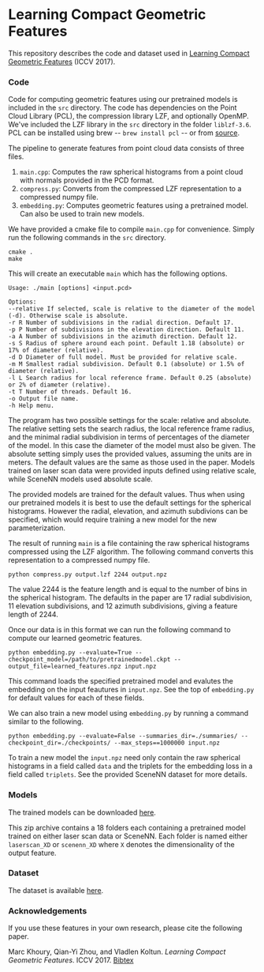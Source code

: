 # Learning Compact Geometric Features

This repository describes the code and dataset used in [Learning Compact Geometric Features](https://arxiv.org/abs/1709.05056) (ICCV 2017).

### Code

Code for computing geometric features using our pretrained models is included in the `src` directory. The code has dependencies on the Point Cloud Library (PCL), the compression library LZF, and optionally OpenMP. We've included the LZF library in the `src` directory in the folder `liblzf-3.6`. PCL can be installed using brew -- `brew install pcl` -- or from [source](https://github.com/PointCloudLibrary/pcl).

The pipeline to generate features from point cloud data consists of three files.
1. `main.cpp`: Computes the raw spherical histograms from a point cloud with normals provided in the PCD format.
2. `compress.py`: Converts from the compressed LZF representation to a compressed numpy file.
3. `embedding.py`: Computes geometric features using a pretrained model. Can also be used to train new models.

We have provided a cmake file to compile `main.cpp` for convenience. Simply run the following commands in the `src` directory.

```
cmake .
make
```

This will create an executable `main` which has the following options.

```
Usage: ./main [options] <input.pcd>

Options: 
--relative If selected, scale is relative to the diameter of the model (-d). Otherwise scale is absolute.
-r R Number of subdivisions in the radial direction. Default 17.
-p P Number of subdivisions in the elevation direction. Default 11.
-a A Number of subdivisions in the azimuth direction. Default 12.
-s S Radius of sphere around each point. Default 1.18 (absolute) or 17% of diameter (relative).
-d D Diameter of full model. Must be provided for relative scale.
-m M Smallest radial subdivision. Default 0.1 (absolute) or 1.5% of diameter (relative).
-l L Search radius for local reference frame. Default 0.25 (absolute) or 2% of diameter (relative).
-t T Number of threads. Default 16.
-o Output file name.
-h Help menu.
```
The program has two possible settings for the scale: relative and absolute. The relative setting sets the search radius, the local reference frame radius, and the minimal radial subdivision in terms of percentages of the diameter of the model. In this case the diameter of the model must also be given. The absolute setting simply uses the provided values, assuming the units are in meters. The default values are the same as those used in the paper. Models trained on laser scan data were provided inputs defined using relative scale, while SceneNN models used absolute scale.

The provided models are trained for the default values. Thus when using our pretrained models it is best to use the default settings for the spherical histograms. However the radial, elevation, and azimuth subdivions can be specified, which would require training a new model for the new parameterization.

The result of running `main` is a file containing the raw spherical histograms compressed using the LZF algorithm. The following command converts this representation to a compressed numpy file.

```
python compress.py output.lzf 2244 output.npz
```

The value 2244 is the feature length and is equal to the number of bins in the spherical histogram. The defaults in the paper are 17 radial subdivision, 11 elevation subdivisions, and 12 azimuth subdivisions, giving a feature length of 2244.

Once our data is in this format we can run the following command to compute our learned geometric features.

```
python embedding.py --evaluate=True --checkpoint_model=/path/to/pretrainedmodel.ckpt --output_file=learned_features.npz input.npz
```

This command loads the specified pretrained model and evalutes the embedding on the input feautures in `input.npz`. See the top of `embedding.py` for default values for each of these fields. 

We can also train a new model using `embedding.py` by running a command similar to the following.

```
python embedding.py --evaluate=False --summaries_dir=./summaries/ --checkpoint_dir=./checkpoints/ --max_steps==1000000 input.npz
```
To train a new model the `input.npz` need only contain the raw spherical histograms in a field called `data` and the triplets for the embedding loss in a field called `triplets`. See the provided SceneNN dataset for more details.

### Models

The trained models can be downloaded [here](https://drive.google.com/file/d/0B-ePgl6HF260b2UtVXpjN005cnM/view?usp=sharing). 

This zip archive contains a 18 folders each containing a pretrained model trained on either laser scan data or SceneNN. Each folder is named either `laserscan_XD` or `scenenn_XD` where `X` denotes the dimensionality of the output feature. 

### Dataset

The dataset is available [here](https://marckhoury.github.io/CGF/).

### Acknowledgements
If you use these features in your own research, please cite the following paper.
 
Marc Khoury, Qian-Yi Zhou, and Vladlen Koltun. *Learning Compact Geometric Features*. ICCV 2017. [Bibtex](https://marckhoury.github.io/CGF/bibtex) 
